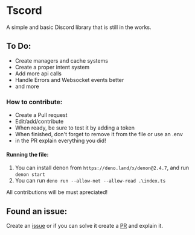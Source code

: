 ﻿# Tscord

A simple and basic Discord library that is still in the works.

## To Do:

* Create managers and cache systems
* Create a proper intent system
* Add more api calls
* Handle Errors and Websocket events better
* and more

### How to contribute:

* Create a Pull request
* Edit/add/contribute 
* When ready, be sure to test it by adding a token
* When finished, don't forget to remove it from the file or use an .env
* in the PR explain everything you did!

#### Running the file:

1. You can install denon from `https://deno.land/x/denon@2.4.7`, and run `denon start`
2. You can run `deno run --allow-net --allow-read .\index.ts`

All contributions will be must apreciated!

## Found an issue:

 Create an [issue](https://github.com/Drxckzyz/tscord/issues) or if you can solve it create a [PR](https://github.com/Drxckzyz/tscord/pulls) and explain it.
